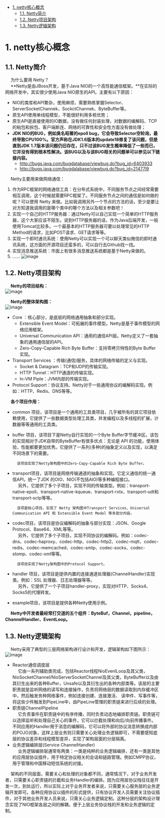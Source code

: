 
<!-- TOC -->

- [1. netty核心概念](#1-netty核心概念)
    - [1.1. Netty简介](#11-netty简介)
    - [1.2. Netty项目架构](#12-netty项目架构)
    - [1.3. Netty逻辑架构](#13-netty逻辑架构)

<!-- /TOC -->

# 1. netty核心概念  
<!-- 
45 张图深度解析 Netty 架构与原理 
https://mp.weixin.qq.com/s/insjE_EJRoCOM-1GqgZP9A
你要的Netty常见面试题总结，敖丙搞来了！
https://mp.weixin.qq.com/s/eJ-dAtOYsxylGL7pBv7VVA
Netty网络框架
https://mp.weixin.qq.com/s?__biz=MzIxNTAwNjA4OQ==&mid=2247486074&idx=2&sn=7f7cf296f4f920f251a66e1857db7f04&chksm=979fa49ca0e82d8a628a4e638dfa89a24d74ce6924ab2f9fe0a8582fea33a4a7a2cd75ada4e0&mpshare=1&scene=1&srcid=&sharer_sharetime=1575464797228&sharer_shareid=b256218ead787d58e0b58614a973d00d&key=ba91437029ffb265b462be29eed847d121d1877a58bddf202764fdbcd61e94a41419579d5bf5bf789bbd3bc854452600fcd9e7cafe71703e577957ee7731613da98d69b2581744c5f666bc4318028a01&ascene=1&uin=MTE1MTYxNzY2MQ%3D%3D&devicetype=Windows+10&version=62070158&lang=zh_CN&exportkey=AVVqSkDHGCNLIElG3PjpXco%3D&pass_ticket=UIzvXMBOSWKDgIz4M7cQoxQ548Mbvo9Oik9jB6kaYK60loRzg3FsHZUpAHYbC4%2By
掌握Netty，面试怎么回答Netty？ 
 https://mp.weixin.qq.com/s/36jmjy8YoIwULF-UlnwGtg
-->

## 1.1. Netty简介  
<!-- 
为什么要使用Netty而不直接使用JAVA中的NIO
1.Netty支持三种IO模型同时支持三种Reactor模式。
2.Netty支持很多应用层的协议，提供了很多decoder和encoder。
3.Netty能够解决TCP长连接所带来的缺陷（粘包、半包等）
4.Netty支持应用层的KeepAlive。
5.Netty规避了JAVA NIO中的很多BUG，性能更好。
-->

&emsp; 为什么要用 Netty？  
&emsp; **Netty是由JBoss开发，基于Java NIO的一个高性能通信框架。**在实际的网络开发中，其实很少使用Java NIO原生的API。主要有以下原因：  

* NIO的类库和API繁杂，使用麻烦，需要熟练掌握Selector、ServerSocketChannek、SockctChannek、ByteBuffer等。  
* 原生API使用单线程模型，不能很好利用多核优势；  
* 原生API是直接使用的IO数据，没有做任何封装处理，对数据的编解码、TCP的粘包和拆包、客户端断连、网络的可靠性和安全性方面没有做处理；  
* **<fong color = "red">JDK NIO的BUG，例如臭名昭著的epoll bug，它会导致Selector空轮询，最终导致CPU100%。官方声称在JDK1.6版本的update18修复了该问题，但是直到JDK 1.7版本该问题仍旧存在，只不过该BUG发生概率降低了一些而已，它并没有得到根本性解决。该BUG以及与该BUG相关的问题单可以参见以下链接内容。**</font>  
    * http://bugs.java.com/bugdatabase/viewbug.do?bug_id=6403933  
    * http://bugs.java.com/bugdalabase/viewbug.do?bug_id=21477l9  

<!-- 
&emsp; (1)NIO的类库和API繁杂，使用麻烦，需要熟练掌握Selector、ServerSocketChannek、SockctChannek、ByteBuffer等。  
&emsp; (2)需要貝备其他的额外技能做铺垫，例如熟悉Java多线程编程。这是因为NIO编程涉 及到Reactor模式，必须对多线程和网路编程非常熟悉，才能编写出高质量的NIO程序。  
&emsp; (3)可靠性能力补齐，工作量和难度都非常大。例如客户端面临断连重连、网络闪断、 半包读写、失败缓存、网络拥塞和异常码流的处理等问题，NIO编程的特点是功能开发相对容易，但是可靠性能力补齐的工作量和难度都非常大。  
&emsp; **<fong color = "red">(4)JDKNIO的BUG,例如見名昭著的epoll bug，它会导致Selector空轮询，最终导致CPU100%。官方声称在JDK 1.6版本的update18修复了该问题,但是直到JDK 1.7版本该问题仍旧存在，只不过该BUG发生概率降低了一些而已，它并没有得到根本性解决。该BUG以及与该BUG相关的问题单可以参见以下链接内容。**</font>  
-->
&emsp; Netty主要用来做网络通信：  

1. 作为RPC框架的网络通信工具：在分布式系统中，不同服务节点之间经常需要相互调用，这个时候就需要RPC框架了。不同服务节点之间的通信是如何做的呢？可以使用 Netty 来做。比如我调用另外一个节点的方法的话，至少是要让对方知道我调用的是哪个类中的哪个方法以及相关参数吧！  
2. 实现一个自己的HTTP服务器：通过Netty可以自己实现一个简单的HTTP服务器，这个大家应该不陌生。说到HTTP服务器的话，作为Java后端开发，一般使用Tomcat比较多。一个最基本的HTTP服务器可要以处理常见的HTTP Method的请求，比如POST请求、GET请求等等。  
3. 实现一个即时通讯系统：使用Netty可以实现一个可以聊天类似微信的即时通讯系统，这方面的开源项目还蛮多的，可以自行去Github找一找。  
4. 实现消息推送系统：市面上有很多消息推送系统都是基于Netty来做的。  
5. ......
![image](https://gitee.com/wt1814/pic-host/raw/master/images/microService/netty/netty-18.png)  

## 1.2. Netty项目架构  
&emsp; **Netty的项目结构：**  
![image](https://gitee.com/wt1814/pic-host/raw/master/images/microService/netty/netty-26.png)  

&emsp; **Netty的整体架构图：**  
![image](https://gitee.com/wt1814/pic-host/raw/master/images/microService/netty/netty-25.png)  

* Core ：核心部分，是底层的网络通用抽象和部分实现。
    * Extensible Event Model：可拓展的事件模型。Netty是基于事件模型的网络应用框架。
    * Universal Communication API：通用的通信API层。Netty定义了一套抽象的通用通信层的API。  
    * Zero-Copy-Capable Rich Byte Buffer：支持零拷贝特性的Byte Buffer 实现。
* Transport Services ：传输(通信)服务，具体的网络传输的定义与实现。
    * Socket & Datagram：TCP和UDP的传输实现。
    * HTTP Tunnel：HTTP通道的传输实现。
    * In-VM Piple：JVM内部的传输实现。  
* Protocol Support：协议支持。Netty对于一些通用协议的编解码实现。例如：HTTP、Redis、DNS等等。

&emsp; **各个项目作用：**  

* common 项目，该项目是一个通用的工具类项目，几乎被所有的其它项目依赖使用，它提供了一些数据类型处理工具类，并发编程以及多线程的扩展，计数器等等通用的工具类。  
* buffer 项目，该项目下是Netty自行实现的一个Byte Buffer字节缓冲区。该包的实现相对于JDK自带的ByteBuffer有很多优点：无论是 API 的功能，使用体验，性能都要更加优秀。它提供了一系列(多种)的抽象定义以及实现，以满足不同场景下的需要。  

        该项目实现了Netty架构图中的Zero-Copy-Capable Rich Byte Buffer。

* transport项目，该项目是网络传输通道的抽象和实现。它定义通信的统一通信API，统一了JDK 的OIO、NIO(不包括AIO)等多种编程接口。  
&emsp; 另外，它提供了多个子项目，实现不同的传输类型。例如：transport-native-epoll、transport-native-kqueue、transport-rxtx、transport-udt和transport-sctp等等。  

        该项是核心项目，实现了 Netty 架构图中Transport Services、Universal Communication API 和 Extensible Event Model 等多部分内容。

* codec项目，该项目是协议编解码的抽象与部分实现：JSON、Google Protocol、Base64、XML等等。  
&emsp; 另外，它提供了多个子项目，实现不同协议的编解码。例如：codec-dns、codec-haproxy、codec-http、codec-http2、codec-mqtt、codec-redis、codec-memcached、codec-smtp、codec-socks、codec-stomp、codec-xml等等。  

        该项目实现了Netty架构图中的Protocol Support。

* handler 项目，该项目是提供内置的连接通道处理器(ChannelHandler)实现类。例如：SSL 处理器、日志处理器等等。  
&emsp; 另外，它提供了一个子项目handler-proxy，实现对HTTP、Socks4、Socks5的代理转发。   
* example项目，该项目是提供各种Netty使用示例。  

&emsp; **Netty中开发者最经常打交道的五个组件：ByteBuf，Channel，pipeline，ChannelHandler、EventLoop。**  

## 1.3. Netty逻辑架构  
<!-- 
《Netty权威指南》第20章
-->
&emsp; Netty采用了典型的三层网络架构进行设计和开发，逻辑架构如下图所示：  
![image](https://gitee.com/wt1814/pic-host/raw/master/images/microService/netty/netty-27.png)  

* Reactor通信调度层  
&emsp; 它由一系列辅助类完成，包括Reactor线程NioEvenlLoop及其父类，NioSocketChannel/NioServerSocketChannel及其父类，ByteBuffer以及由其衍生出来的各种Buffer，Unsafe以及其衍生出的各种内部类等。该层的主要职责就是监听网络的读写和连接操作，负责将网络层的数据读取到内存缓冲区中，然后触发务种网络事件，例如连接创建、连接激活、 读申件、写事件等，将这些少件触发到PipeLine中，由PipeLine管理的职责链来进行后续的处理。  
* 职责链ChannelPipeline  
&emsp; 它负责事件在职责链中的有序传播，同时负责动态地编排职责链。职责链可以选择监听和处理自己关心的事件，它可以拦截处理和向后/向前传播事件。不同应用的Handler用于消息的编解码，它可以将外部的协议消息转换成内部的POJO对象，这样上层业务则只需要关心处理业务逻辑即可，不需要感知底层的协议差异和线程模型差异，实现了架构层面的分层隔离。  
* 业务逻辑编排层(Service ChannelHandler)  
&emsp; 业务逻辑编排层通常有两类：一类是纯粹的业务逻辑编排，还有一类是其他的应用层协议插件，用于特定协议相关的会话和链路管理。例如CMPP协议，用于管理和中国移动短信系统的对接。  

&emsp; 架构的不同层面，需要关心和处理的对象都不同，通常情况下，对于业务开发者，只需要关心职责链的拦截和业务Handler的编排。因为应用层协议栈往往是开发一次，到处运行，所以实际上对于业务开发者来说，只需要关心服务层的业务逻辑开发即可。各种应用协议以插件的形式提供，只有协议开发人员需要关注协议插件，对于其他业务开发人员来说，只需关心业务逻辑定制。这种分层的架构设计理念实现了NIO框架各层之间的解耦，便于上层业务协议栈的开发和业务逻辑的定制。  
